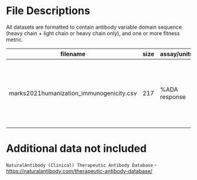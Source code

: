 # File Descriptions

All datasets are formatted to contain antibody variable domain sequence (heavy chain + light chain or heavy chain only), and one or more fitness metric.

| filename                          | size | assay/units   | description                   | publication                                                                                   | year |
|---------------------------------|------|--------------|-------------------------------|-----------------------------------------------------------------------------------------------|------|
| marks2021humanization_immunogenicity.csv | 217  | %ADA response | clinical stage therapeutic, Fv| [Humanization of antibodies using a machine learning approach on large-scale repertoire data](https://doi.org/10.1093/bioinformatics/btab434) | 2021 |

# Additional data not included

`NaturalAntibody (Clinical) Therapeutic Antibody Database` - https://naturalantibody.com/therapeutic-antibody-database/

